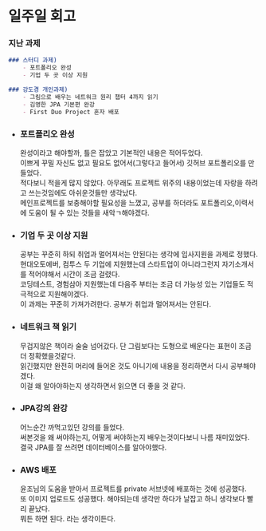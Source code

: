 # 일주일 회고

### 지난 과제
```md
### 스터디 과제)
    - 포트폴리오 완성
    - 기업 두 곳 이상 지원

### 강도경 개인과제)
    - 그림으로 배우는 네트워크 원리 챕터 4까지 읽기
    - 김영한 JPA 기본편 완강
    - First Duo Project 혼자 배포
```
- ### 포트폴리오 완성  
    완성이라고 해야할까, 틀은 잡았고 기본적인 내용은 적어두었다.  
    이쁘게 꾸밀 자신도 없고 필요도 없어서(그렇다고 들어서) 깃허브 포트폴리오를 만들었다.  
    적다보니 적을게 많지 않았다. 아무래도 프로젝트 위주의 내용이었는데 자랑을 하려고 쓰는것임에도 아쉬운것들만 생각났다.  
    메인프로젝트를 보충해야할 필요성을 느꼈고, 공부를 하더라도 포트폴리오,이력서에 도움이 될 수 있는 것들을 새악ㄱ해야겠다.

- ### 기업 두 곳 이상 지원
    공부는 꾸준히 하되 취업과 멀어져서는 안된다는 생각에 입사지원을 과제로 정했다.  
    현대오토에버, 컴투스 두 기업에 지원했는데 스타트업이 아니라그런지 자기소개서를 적어야해서 시간이 조금 걸렸다.  
    코딩테스트, 경험삼아 지원했는데 다음주 부터는 조금 더 가능성 있는 기업들도 적극적으로 지원해야겠다.  
    이 과제는 꾸준히 가져가려한다. 공부가 취업과 멀어져서는 안된다.

- ### 네트워크 책 읽기
    무겁지않은 책이라 술술 넘어갔다. 단 그림보다는 도형으로 배운다는 표현이 조금 더 정확했을것같다.  
    읽긴했지만 완전히 머리에 들어온 것도 아니기에 내용을 정리하면서 다시 공부해야겠다.  
    이걸 왜 알아야하는지 생각하면서 읽으면 더 좋을 것 같다.

- ### JPA강의 완강
    어느순간 까먹고있던 강의를 들었다.  
    써본것을 왜 써야하는지, 어떻게 써야하는지 배우는것이다보니 나름 재미있었다.  
    결국 JPA를 잘 쓰려면 데이터베이스를 알아야했다.  
    
- ### AWS 배포  
    윤조님의 도움을 받아서 프로젝트를 private 서브넷에 배포하는 것에 성공했다.  
    또 이미지 업로드도 성공했다. 해야되는데 생각만 하다가 날잡고 하니 생각보다 빨리 끝났다.  
    뭐든 하면 된다. 라는 생각이든다.